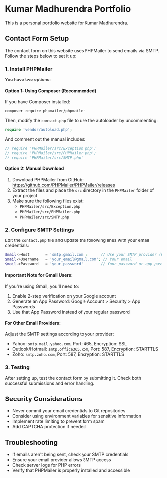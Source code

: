 # Kumar Madhurendra Portfolio

This is a personal portfolio website for Kumar Madhurendra.

## Contact Form Setup

The contact form on this website uses PHPMailer to send emails via SMTP. Follow the steps below to set it up:

### 1. Install PHPMailer

You have two options:

#### Option 1: Using Composer (Recommended)

If you have Composer installed:

```bash
composer require phpmailer/phpmailer
```

Then, modify the `contact.php` file to use the autoloader by uncommenting:
```php
require 'vendor/autoload.php';
```

And comment out the manual includes:
```php
// require 'PHPMailer/src/Exception.php';
// require 'PHPMailer/src/PHPMailer.php';
// require 'PHPMailer/src/SMTP.php';
```

#### Option 2: Manual Download

1. Download PHPMailer from GitHub: https://github.com/PHPMailer/PHPMailer/releases
2. Extract the files and place the `src` directory in the `PHPMailer` folder of your project
3. Make sure the following files exist:
   - `PHPMailer/src/Exception.php`
   - `PHPMailer/src/PHPMailer.php`
   - `PHPMailer/src/SMTP.php`

### 2. Configure SMTP Settings

Edit the `contact.php` file and update the following lines with your email credentials:

```php
$mail->Host       = 'smtp.gmail.com';      // Use your SMTP provider (Gmail example)
$mail->Username   = 'your_email@gmail.com'; // Your email
$mail->Password   = 'your_password';       // Your password or app password
```

#### Important Note for Gmail Users:

If you're using Gmail, you'll need to:
1. Enable 2-step verification on your Google account
2. Generate an App Password: Google Account > Security > App Passwords
3. Use that App Password instead of your regular password

#### For Other Email Providers:

Adjust the SMTP settings according to your provider:
- Yahoo: `smtp.mail.yahoo.com`, Port: 465, Encryption: SSL
- Outlook/Hotmail: `smtp.office365.com`, Port: 587, Encryption: STARTTLS
- Zoho: `smtp.zoho.com`, Port: 587, Encryption: STARTTLS

### 3. Testing

After setting up, test the contact form by submitting it. Check both successful submissions and error handling.

## Security Considerations

- Never commit your email credentials to Git repositories
- Consider using environment variables for sensitive information
- Implement rate limiting to prevent form spam
- Add CAPTCHA protection if needed

## Troubleshooting

- If emails aren't being sent, check your SMTP credentials
- Ensure your email provider allows SMTP access
- Check server logs for PHP errors
- Verify that PHPMailer is properly installed and accessible 